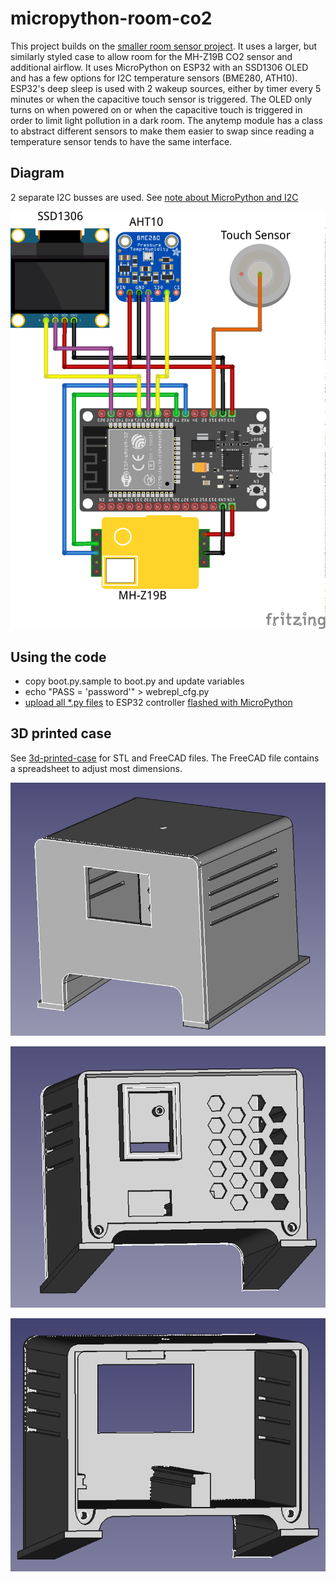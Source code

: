 # micropython-room-co2

This project builds on the [smaller room sensor project](https://github.com/msgarbossa/micropython-room).  It uses a larger, but similarly styled case to allow room for the MH-Z19B CO2 sensor and additional airflow.  It uses MicroPython on ESP32 with an SSD1306 OLED and has a few options for I2C temperature sensors (BME280, ATH10).  ESP32's deep sleep is used with 2 wakeup sources, either by timer every 5 minutes or when the capacitive touch sensor is triggered.  The OLED only turns on when powered on or when the capacitive touch is triggered in order to limit light pollution in a dark room.  The anytemp module has a class to abstract different sensors to make them easier to swap since reading a temperature sensor tends to have the same interface.

## Diagram

2 separate I2C busses are used.  See [note about MicroPython and I2C](https://msgarbossa.github.io/documentation/MicroPython/libraries.html#note-about-micropython-and-i2c)

![wiring diagram](/img/esp32_temp_co2.png)

## Using the code

- copy boot.py.sample to boot.py and update variables
- echo "PASS = 'password'" > webrepl_cfg.py
- [upload all *.py files](https://msgarbossa.github.io/documentation/MicroPython/ampy.html) to ESP32 controller [flashed with MicroPython](https://msgarbossa.github.io/documentation/MicroPython/flash_firmware.html)

## 3D printed case

See [3d-printed-case](./3d-printed-case) for STL and FreeCAD files.  The FreeCAD file contains a spreadsheet to adjust most dimensions.

![front](/img/esp32-station-wide-front.png)

![back](/img/esp32-station-wide-back.png)

![side](/img/esp32-station-wide-inside.png)

